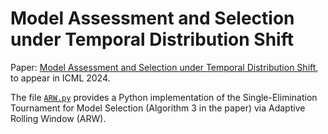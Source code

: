 # Model Assessment and Selection under Temporal Distribution Shift

Paper: [Model Assessment and Selection under Temporal Distribution Shift](https://arxiv.org/abs/2402.08672), to appear in ICML 2024.

The file <a href="./code-synthetic-data/ARW.py">`ARW.py`</a> provides a Python implementation of the Single-Elimination Tournament for Model Selection (Algorithm 3 in the paper) via Adaptive Rolling Window (ARW).

